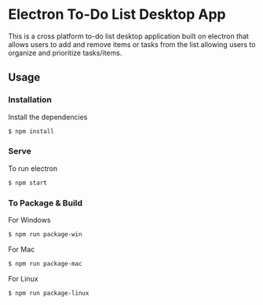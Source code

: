 # Electron To-Do List Desktop App

This is a cross platform to-do list desktop application built on electron that allows users to add and remove items or tasks from the list allowing users to organize and prioritize tasks/items.

## Usage

### Installation

Install the dependencies

```sh
$ npm install
```

### Serve
To run electron

```sh
$ npm start
```

### To Package & Build

For Windows

```sh
$ npm run package-win
```

For Mac

```sh
$ npm run package-mac
```

For Linux

```sh
$ npm run package-linux
```

